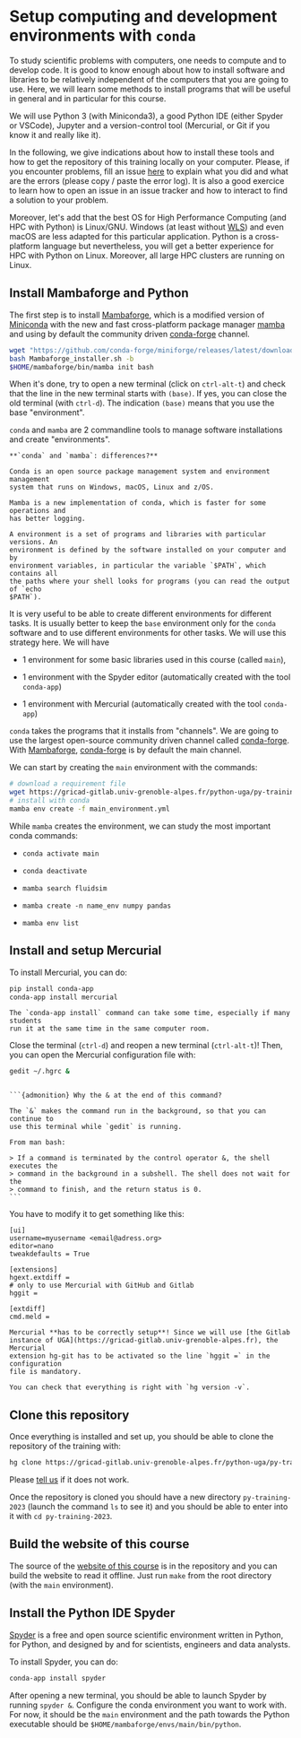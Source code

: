 # Setup computing and development environments with `conda`

To study scientific problems with computers, one needs to compute and to develop code. It
is good to know enough about how to install software and libraries to be relatively
independent of the computers that you are going to use. Here, we will learn some methods
to install programs that will be useful in general and in particular for this course.

We will use Python 3 (with Miniconda3), a good Python IDE (either Spyder or VSCode),
Jupyter and a version-control tool (Mercurial, or Git if you know it and really like it).

In the following, we give indications about how to install these tools and how to get the
repository of this training locally on your computer. Please, if you encounter problems,
fill an issue
[here](https://gricad-gitlab.univ-grenoble-alpes.fr/python-uga/py-training-2023/issues)
to explain what you did and what are the errors (please copy / paste the error log). It
is also a good exercice to learn how to open an issue in an issue tracker and how to
interact to find a solution to your problem.

Moreover, let's add that the best OS for High Performance Computing (and HPC with Python)
is Linux/GNU. Windows (at least without
[WLS](https://en.wikipedia.org/wiki/Windows_Subsystem_for_Linux)) and even macOS are less
adapted for this particular application. Python is a cross-platform language but
nevertheless, you will get a better experience for HPC with Python on Linux. Moreover,
all large HPC clusters are running on Linux.

## Install Mambaforge and Python

The first step is to install [Mambaforge], which is a modified version of
[Miniconda](https://docs.conda.io/en/latest/miniconda.html) with the new and fast
cross-platform package manager [mamba](https://github.com/mamba-org/mamba) and using by
default the community driven [conda-forge] channel.

```bash
wget "https://github.com/conda-forge/miniforge/releases/latest/download/Mambaforge-$(uname)-$(uname -m).sh" -O Mambaforge_installer.sh
bash Mambaforge_installer.sh -b
$HOME/mambaforge/bin/mamba init bash
```

When it's done, try to open a new terminal (click on `ctrl-alt-t`) and check that the
line in the new terminal starts with `(base)`. If yes, you can close the old terminal
(with `ctrl-d`). The indication `(base)` means that you use the base "environment".

`conda` and `mamba` are 2 commandline tools to manage software installations and create
"environments".

```{margin}
**`conda` and `mamba`: differences?**

Conda is an open source package management system and environment management
system that runs on Windows, macOS, Linux and z/OS.

Mamba is a new implementation of conda, which is faster for some operations and
has better logging.
```

```{admonition} Definition: environment
A environment is a set of programs and libraries with particular versions. An
environment is defined by the software installed on your computer and by
environment variables, in particular the variable `$PATH`, which contains all
the paths where your shell looks for programs (you can read the output of `echo
$PATH`).
```

It is very useful to be able to create different environments for different tasks. It is
usually better to keep the `base` environment only for the `conda` software and to use
different environments for other tasks. We will use this strategy here. We will have

- 1 environment for some basic libraries used in this course (called `main`),

- 1 environment with the Spyder editor (automatically created with the tool `conda-app`)

- 1 environment with Mercurial (automatically created with the tool `conda-app`)

`conda` takes the programs that it installs from "channels". We are going to use the
largest open-source community driven channel called [conda-forge]. With [Mambaforge],
[conda-forge] is by default the main channel.

We can start by creating the `main` environment with the commands:

```bash
# download a requirement file
wget https://gricad-gitlab.univ-grenoble-alpes.fr/python-uga/py-training-2023/-/raw/main/main_environment.yml
# install with conda
mamba env create -f main_environment.yml
```

While `mamba` creates the environment, we can study the most important conda commands:

- `conda activate main`

- `conda deactivate`

- `mamba search fluidsim`

- `mamba create -n name_env numpy pandas`

- `mamba env list`

## Install and setup Mercurial

To install Mercurial, you can do:

```bash
pip install conda-app
conda-app install mercurial
```

```{note}
The `conda-app install` command can take some time, especially if many students
run it at the same time in the same computer room.
```

Close the terminal (`ctrl-d`) and reopen a new terminal (`ctrl-alt-t`)! Then, you can
open the Mercurial configuration file with:

```bash
gedit ~/.hgrc &
```

````{margin}

```{admonition} Why the & at the end of this command?

The `&` makes the command run in the background, so that you can continue to
use this terminal while `gedit` is running.

From man bash:

> If a command is terminated by the control operator &, the shell executes the
> command in the background in a subshell. The shell does not wait for the
> command to finish, and the return status is 0.
```
````

You have to modify it to get something like this:

```
[ui]
username=myusername <email@adress.org>
editor=nano
tweakdefaults = True

[extensions]
hgext.extdiff =
# only to use Mercurial with GitHub and Gitlab
hggit =

[extdiff]
cmd.meld =
```

```{warning}
Mercurial **has to be correctly setup**! Since we will use [the Gitlab
instance of UGA](https://gricad-gitlab.univ-grenoble-alpes.fr), the Mercurial
extension hg-git has to be activated so the line `hggit =` in the configuration
file is mandatory.

You can check that everything is right with `hg version -v`.
```

## Clone this repository

Once everything is installed and set up, you should be able to clone the repository of
the training with:

```bash
hg clone https://gricad-gitlab.univ-grenoble-alpes.fr/python-uga/py-training-2023.git
```

Please
[tell us](https://gricad-gitlab.univ-grenoble-alpes.fr/python-uga/py-training-2023/issues)
if it does not work.

Once the repository is cloned you should have a new directory `py-training-2023` (launch
the command `ls` to see it) and you should be able to enter into it with
`cd py-training-2023`.

## Build the website of this course

The source of the
[website of this course](https://python-uga.gricad-pages.univ-grenoble-alpes.fr/py-training-2023/intro.html)
is in the repository and you can build the website to read it offline. Just run `make`
from the root directory (with the `main` environment).

## Install the Python IDE Spyder

[Spyder] is a free and open source scientific environment written in Python, for Python,
and designed by and for scientists, engineers and data analysts.

To install Spyder, you can do:

```bash
conda-app install spyder
```

After opening a new terminal, you should be able to launch Spyder by running `spyder &`.
Configure the conda environment you want to work with. For now, it should be the `main`
environment and the path towards the Python executable should be
`$HOME/mambaforge/envs/main/bin/python`.

[conda-forge]: https://conda-forge.org/
[mambaforge]: https://github.com/conda-forge/miniforge
[spyder]: https://www.spyder-ide.org/
